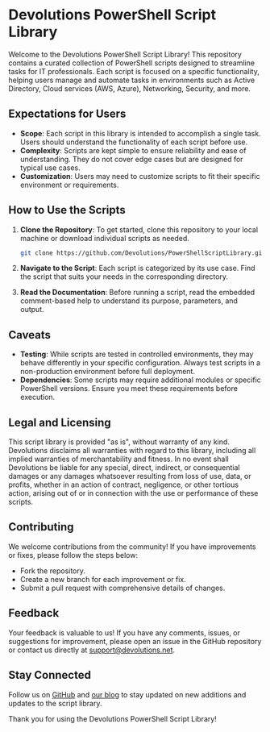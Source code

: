 # Devolutions PowerShell Script Library

Welcome to the Devolutions PowerShell Script Library! This repository contains a curated collection of PowerShell scripts designed to streamline tasks for IT professionals. Each script is focused on a specific functionality, helping users manage and automate tasks in environments such as Active Directory, Cloud services (AWS, Azure), Networking, Security, and more.

## Expectations for Users

- **Scope**: Each script in this library is intended to accomplish a single task. Users should understand the functionality of each script before use.
- **Complexity**: Scripts are kept simple to ensure reliability and ease of understanding. They do not cover edge cases but are designed for typical use cases.
- **Customization**: Users may need to customize scripts to fit their specific environment or requirements.

## How to Use the Scripts

1. **Clone the Repository**: To get started, clone this repository to your local machine or download individual scripts as needed.

   ```bash
   git clone https://github.com/Devolutions/PowerShellScriptLibrary.git
   ```

2. **Navigate to the Script**: Each script is categorized by its use case. Find the script that suits your needs in the corresponding directory.
3. **Read the Documentation**: Before running a script, read the embedded comment-based help to understand its purpose, parameters, and output.

## Caveats

- **Testing**: While scripts are tested in controlled environments, they may behave differently in your specific configuration. Always test scripts in a non-production environment before full deployment.
- **Dependencies**: Some scripts may require additional modules or specific PowerShell versions. Ensure you meet these requirements before execution.

## Legal and Licensing

This script library is provided "as is", without warranty of any kind. Devolutions disclaims all warranties with regard to this library, including all implied warranties of merchantability and fitness. In no event shall Devolutions be liable for any special, direct, indirect, or consequential damages or any damages whatsoever resulting from loss of use, data, or profits, whether in an action of contract, negligence, or other tortious action, arising out of or in connection with the use or performance of these scripts.

## Contributing

We welcome contributions from the community! If you have improvements or fixes, please follow the steps below:

- Fork the repository.
- Create a new branch for each improvement or fix.
- Submit a pull request with comprehensive details of changes.

## Feedback

Your feedback is valuable to us! If you have any comments, issues, or suggestions for improvement, please open an issue in the GitHub repository or contact us directly at support@devolutions.net.

## Stay Connected

Follow us on [GitHub](https://github.com/Devolutions) and [our blog](https://blog.devolutions.net) to stay updated on new additions and updates to the script library.

Thank you for using the Devolutions PowerShell Script Library!